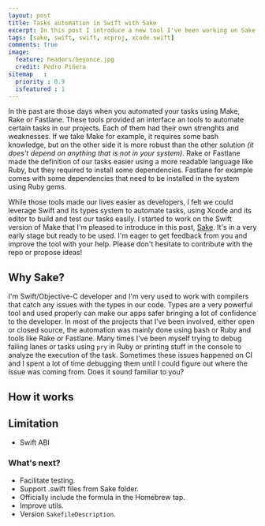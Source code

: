 ```yaml
---
layout: post
title: Tasks automation in Swift with Sake
excerpt: In this post I introduce a new tool I've been working on Sake. Sake is the Swift version of Make. It allows you to automate tasks in your projects.
tags: [sake, swift, swift, xcproj, xcode.swift]
comments: true
image:
  feature: headers/beyonce.jpg
  credit: Pedro Piñera
sitemap   :
  priority : 0.9
  isfeatured : 1
---
```


In the past are those days when you automated your tasks using Make, Rake or Fastlane. These tools provided an interface an tools to automate certain tasks in our projects. Each of them had their own strenghts and weaknesses. If we take Make for example, it requires some bash knowledge, but on the other side it is more robust than the other solution *(it does't depend on anything that is not in your system)*. Rake or Fastlane made the definition of our tasks easier using a more readable language like Ruby, but they required to install some dependencies. Fastlane for example comes with some dependencies that need to be installed in the system using Ruby gems.

While those tools made our lives easier as developers, I felt we could leverage Swift and its types system to automate tasks, using Xcode and its editor to build and test our tasks easily. I started to work on the Swift version of Make that I'm pleased to introduce in this post, [Sake](https://github.com/xcodeswift/sake). It's in a very early stage but ready to be used. I'm eager to get feedback from you and improve the tool with your help. Please don't hesitate to contribute with the repo or propose ideas!

## Why Sake?
I'm Swift/Objective-C developer and I'm very used to work with compilers that catch any issues with the types in our code. Types are a very powerful tool and used properly can make our apps safer bringing a lot of confidence to the developer. In most of the projects that I've been involved, either open or closed source, the automation was mainly done using bash or Ruby and tools like Rake or Fastlane. Many times I've been myself trying to debug failing lanes or tasks using `pry` in Ruby or printing stuff in the console to analyze the execution of the task. Sometimes these issues happened on CI and I spent a lot of time debugging them until I could figure out where the issue was coming from. Does it sound familiar to you?

## How it works

## Limitation
- Swift ABI


### What's next?
- Facilitate testing.
- Support .swift files from Sake folder.
- Officially include the formula in the Homebrew tap.
- Improve utils.
- Version `SakefileDescription`.